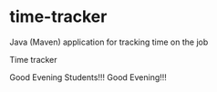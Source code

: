 # time-tracker
Java (Maven) application for tracking time on the job

Time tracker

Good Evening Students!!!
Good Evening!!!
